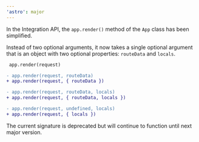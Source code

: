 ```yaml
---
'astro': major
---
```


In the Integration API, the `app.render()` method of the `App` class has been simplified.

Instead of two optional arguments, it now takes a single optional argument that is an object with two optional properties: `routeData` and `locals`.
```diff
 app.render(request)

- app.render(request, routeData)
+ app.render(request, { routeData })

- app.render(request, routeData, locals)
+ app.render(request, { routeData, locals })

- app.render(request, undefined, locals)
+ app.render(request, { locals })
```
The current signature is deprecated but will continue to function until next major version.
